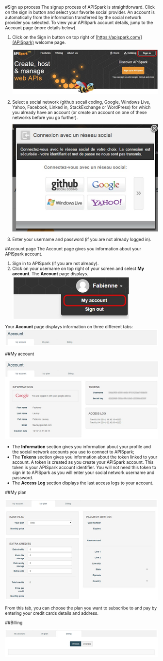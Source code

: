 #Sign up process
The signup process of APISpark is straightforward.
Click on the sign in button and select your favorite social provider.
An account is automatically from the information transferred by the social network provider you selected. To view your APISpark account details, jump to the Account page (more details below).

1. Click on the Sign in button on top right of [https://apispark.com/](APISpark) welcome page.

	![Sign in](images/01.jpg "Sign in")

2. Select a social network (github socail coding, Google, Windows Live, Yahoo, Facebook, Linked in, StackExchange or WordPress) for which you already have an account (or create an account on one of these networks before you go further).

	![Sign in](images/02.jpg "Sign in")

3. Enter your username and password (if you are not already logged in).

#Account page
The Account page gives you information about your APISpark account.

1. Sign in to APISpark (if you are not already).
2. Click on your username on top right of your screen and select **My account**. The **Account** page displays.
	![My account](images/03.jpg "My account")

Your **Account** page displays information on three different tabs:
  ![tabs](images/04.jpg "tabs")

##My account

  ![My account tab](images/05.jpg "My account tab")

 * The **Information** section gives you information about your profile and the social network accounts you use to connect to APISpark;  
 * The **Tokens** section gives you information about the token linked to your account. A token is created as you create your APISpark account. This token is your APISpark account identifier. You will not need this token to sign in to APISpark as you will enter your social network username and password.  
 * The **Access Log** section displays the last access logs to your account.

##My plan

  ![My plan tab](images/06.jpg "My plan tab")

From this tab, you can choose the plan you want to subscribe to and pay by entering your credit cards details and address.

##Billing

  ![Billing tab](images/07.jpg "Billing tab")
